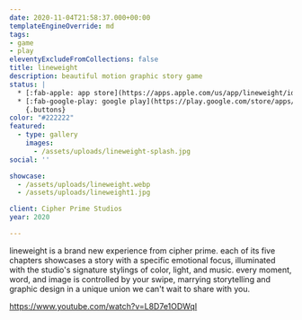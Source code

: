 ```yaml
---
date: 2020-11-04T21:58:37.000+00:00
templateEngineOverride: md 
tags:
- game
- play
eleventyExcludeFromCollections: false
title: lineweight
description: beautiful motion graphic story game
status: |
  * [:fab-apple: app store](https://apps.apple.com/us/app/lineweight/id1415191501)
  * [:fab-google-play: google play](https://play.google.com/store/apps/details?id=com.thelabel.android.lineweight)
    {.buttons}
color: "#222222"
featured:
  - type: gallery
    images:
      - /assets/uploads/lineweight-splash.jpg
social: ''

showcase:
  - /assets/uploads/lineweight.webp
  - /assets/uploads/lineweight1.jpg

client: Cipher Prime Studios
year: 2020

---
```


lineweight is a brand new experience from cipher prime. each of its five chapters showcases a story with a specific emotional focus, illuminated with the studio's signature stylings of color, light, and music. every moment, word, and image is controlled by your swipe, marrying storytelling and graphic design in a unique union we can't wait to share with you.

https://www.youtube.com/watch?v=L8D7e1ODWqI